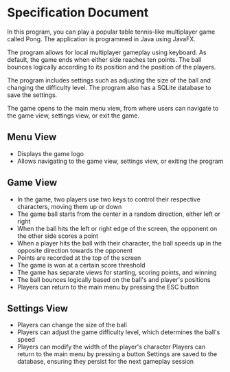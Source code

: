 # Specification Document

In this program, you can play a popular table tennis-like multiplayer game called Pong. The application is programmed in Java using JavaFX.

The program allows for local multiplayer gameplay using keyboard. As default, the game ends when either side reaches ten points. The ball bounces logically according to its position and the position of the players. 

The program includes settings such as adjusting the size of the ball and changing the difficulty level. The program also has a SQLite database to save the settings.

The game opens to the main menu view, from where users can navigate to the game view, settings view, or exit the game.

## Menu View

* Displays the game logo
* Allows navigating to the game view, settings view, or exiting the program

## Game View

* In the game, two players use two keys to control their respective characters, moving them up or down 
* The game ball starts from the center in a random direction, either left or right 
* When the ball hits the left or right edge of the screen, the opponent on the other side scores a point 
* When a player hits the ball with their character, the ball speeds up in the opposite direction towards the opponent 
* Points are recorded at the top of the screen 
* The game is won at a certain score threshold 
* The game has separate views for starting, scoring points, and winning 
* The ball bounces logically based on the ball's and player's positions 
* Players can return to the main menu by pressing the ESC button

## Settings View

* Players can change the size of the ball 
* Players can adjust the game difficulty level, which determines the ball's speed 
* Players can modify the width of the player's character 
Players can return to the main menu by pressing a button 
Settings are saved to the database, ensuring they persist for the next gameplay session 